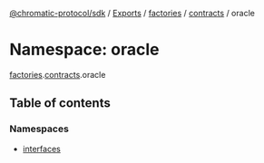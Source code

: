 [@chromatic-protocol/sdk](../README.md) / [Exports](../modules.md) / [factories](factories.md) / [contracts](factories.contracts.md) / oracle

# Namespace: oracle

[factories](factories.md).[contracts](factories.contracts.md).oracle

## Table of contents

### Namespaces

- [interfaces](factories.contracts.oracle.interfaces.md)
